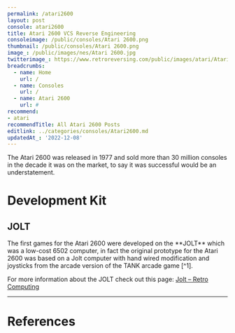 ```yaml
---
permalink: /atari2600
layout: post
console: atari2600
title: Atari 2600 VCS Reverse Engineering
consoleimage: /public/consoles/Atari 2600.png
thumbnail: /public/consoles/Atari 2600.png
image_: /public/images/nes/Atari 2600.jpg
twitterimage_: https://www.retroreversing.com/public/images/atari/Atari 2600.jpg
breadcrumbs:
  - name: Home
    url: /
  - name: Consoles
    url: /
  - name: Atari 2600
    url: #
recommend: 
- atari
recommendTitle: All Atari 2600 Posts
editlink: ../categories/consoles/Atari2600.md
updatedAt_: '2022-12-08'
---
```

The Atari 2600 was released in 1977 and sold more than 30 million consoles in the decade it was on the market, to say it was successful would be an understatement.

# Development Kit

## JOLT
<section class="postSection">
    <img data-image-full="/public/images/Atari/Atari 2600 VCS prototype.jpg" class="lazy-load wow slideInLeft postImage" />

 <div markdown="1" class="rr-post-markdown">
The first games for the Atari 2600 were developed on the **JOLT** which was a low-cost 6502 computer, in fact the original prototype for the Atari 2600 was based on a Jolt computer with hand wired modification and joysticks from the arcade version of the TANK arcade game [^1].

For more information about the JOLT check out this page:
[Jolt – Retro Computing](http://retro.hansotten.nl/6502-sbc/jolt-and-super-jolt/jolt/)
 </div>
</section> 



---
# References
[^1]: [Jolt – Retro Computing](http://retro.hansotten.nl/6502-sbc/jolt-and-super-jolt/jolt/)
